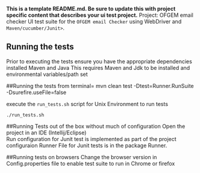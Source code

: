 **This is a template README.md.  Be sure to update this with project specific content that describes your ui test project.**
Project: OFGEM email checker
UI test suite for the `OFGEM email Checker` using WebDriver and `Maven/cucumber/Junit>`.

## Running the tests
Prior to executing the tests ensure you have the appropriate dependencies installed Maven and Java 
This requires Maven and Jdk to be installed and environmental variables/path set 

##Running the tests from terminal=
mvn clean test -Dtest=Runner.RunSuite -Dsurefire.useFile=false

execute the `run_tests.sh` script for Unix Environment to run tests

    ./run_tests.sh
    
 ##Running Tests out of the box without much of configuration 
 Open the project in an IDE (Intellij/Eclipse)   
 Run configuration for Junit test is implemented as part of the project configuraion
 Runner File for Junit tests is in the package Runner.
 
##Running tests on  browsers
Change the browser version in Config.properties file to enable test suite to run in Chrome or firefox



